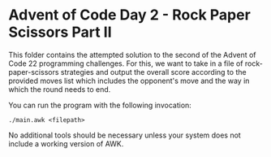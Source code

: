# Advent of Code Day 2 - Rock Paper Scissors Part II

This folder contains the attempted solution to the second of the Advent of
Code 22 programming challenges. For this, we want to take in a file of
rock-paper-scissors strategies and output the overall score according to the
provided moves list which includes the opponent's move and the way in which
the round needs to end.

You can run the program with the following invocation:

	./main.awk <filepath>

No additional tools should be necessary unless your system does not include a
working version of AWK.
